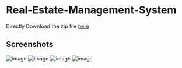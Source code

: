 # Real-Estate-Management-System

Directly Download the zip file [here](https://drive.google.com/file/d/1ztNC4xER45tsKSURUm60Wz_8fo941GCE/view?usp=sharing)

## Screenshots
![image](https://user-images.githubusercontent.com/76894348/176237124-dd0119ad-70dc-438b-89d8-0824c9d95e2e.png)
![image](https://user-images.githubusercontent.com/76894348/176237652-7670d489-9666-4621-b354-2fee4eca899d.png)
![image](https://user-images.githubusercontent.com/76894348/176237790-aa0bb6da-30f9-4e79-9935-9adbcc8a338b.png)
![image](https://user-images.githubusercontent.com/76894348/176238499-ea20e0d3-25d3-4ccd-8943-a9bda9cd8cf7.png)


